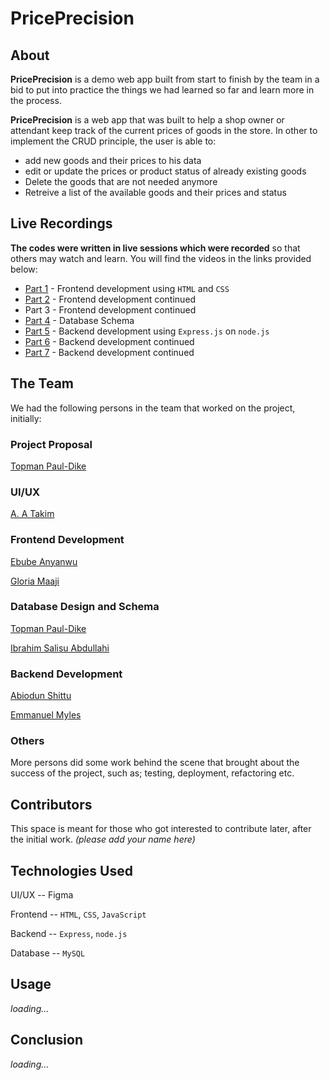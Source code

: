 # PricePrecision

## About
**PricePrecision** is a demo web app built from start to finish by the team in a bid to put into practice the things we had learned so far and learn more in the process.

**PricePrecision** is a web app that was built to help a shop owner or attendant keep track of the current prices of goods in the store.
In other to implement the CRUD principle, the user is able to:
- add new goods and their prices to his data
- edit or update the prices or product status of already existing goods
- Delete the goods that are not needed anymore
- Retreive a list of the available goods and their prices and status

## Live Recordings
**The codes were written in live sessions which were recorded** so that others may watch and learn. You will find the videos in the links provided below:
- [Part 1](https://youtu.be/2dm6MhWy9OY) - Frontend development using `HTML` and `CSS`
- [Part 2](https://youtu.be/kFZSqpePHNE) - Frontend development continued
- Part 3 - Frontend development continued
- [Part 4](https://youtu.be/KMhWEpuoN7c) - Database Schema
- [Part 5](https://youtu.be/UUR3W0BaOx4) - Backend development using `Express.js` on `node.js`
- [Part 6](https://youtu.be/7XOki7YUmeM) - Backend development continued
- [Part 7](https://youtu.be/ItvzH8AJ3pw) - Backend development continued

## The Team
We had the following persons in the team that worked on the project, initially:
### Project Proposal
[Topman Paul-Dike](https://github.com/tpauldike)

### UI/UX
[A. A Takim](https://github.com/AtuAchuTakim)

### Frontend Development
[Ebube Anyanwu](https://github.com/chiefEbube)

[Gloria Maaji](https://github.com/GDesigns49)

### Database Design and Schema
[Topman Paul-Dike](https://github.com/tpauldike)

[Ibrahim Salisu Abdullahi](https://github.com/ohara19)

### Backend Development
[Abiodun Shittu](https://github.com/Abiodun-Shittu)

[Emmanuel Myles](https://github.com/Myles2005)

### Others
More persons did some work behind the scene that brought about the success of the project, such as; testing, deployment, refactoring etc.

## Contributors
This space is meant for those who got interested to contribute later, after the initial work. *(please add your name here)*

## Technologies Used
UI/UX    -- Figma

Frontend -- `HTML`, `CSS`, `JavaScript`

Backend  -- `Express`, `node.js`

Database -- `MySQL`

## Usage
*loading...*

## Conclusion
*loading...*
